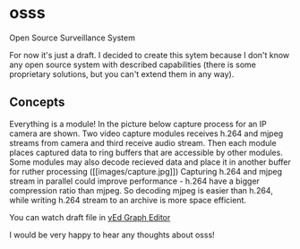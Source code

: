 osss
====

Open Source Surveillance System

For now it's just a draft. I decided to create this sytem because I don't know any open source system with described capabilities (there is some proprietary solutions, but you can't extend them in any way).

Concepts
--------
Everything is a module! In the picture below capture process for an IP camera are shown. Two video capture modules receives h.264 and mjpeg streams from camera and third receive audio stream. Then each module places captured data to ring buffers that are accessible by other modules. Some modules may also decode recieved data and place it in another buffer for ruther processing
([[images/capture.jpg]])
Capturing h.264 and mjpeg stream in parallel could improve performance - h.264 have a bigger compression ratio than mjpeg. So decoding mjpeg is easier than h.264, while writing h.264 stream to an archive is more space efficient.


You can watch draft file in [yEd Graph Editor](http://www.yworks.com/en/products_yed_about.html)

I would be very happy to hear any thoughts about osss!
